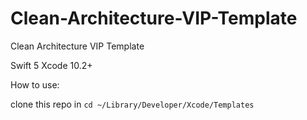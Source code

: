 # Clean-Architecture-VIP-Template
Clean Architecture VIP Template

Swift 5
Xcode 10.2+

How to use:

clone this repo in `cd ~/Library/Developer/Xcode/Templates`
